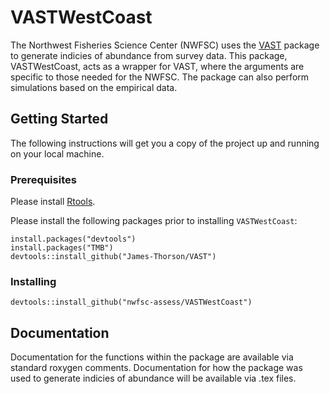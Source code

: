 # VASTWestCoast

The Northwest Fisheries Science Center (NWFSC) uses the 
[VAST](https://github.com/James-Thorson/VAST) package to generate 
indicies of abundance from survey data. This package, VASTWestCoast,
acts as a wrapper for VAST, where the arguments are specific to those
needed for the NWFSC. The package can also perform simulations based
on the empirical data. 

## Getting Started

The following instructions will get you a copy of the project up and 
running on your local machine.

### Prerequisites 

Please install [Rtools](https://cran.r-project.org/bin/).

Please install the following packages prior to installing `VASTWestCoast`:

```
install.packages("devtools")
install.packages("TMB")
devtools::install_github("James-Thorson/VAST")
```

### Installing

```
devtools::install_github("nwfsc-assess/VASTWestCoast")
```

## Documentation

Documentation for the functions within the package are available via standard
roxygen comments.
Documentation for how the package was used to generate indicies of abundance
will be available via .tex files.
